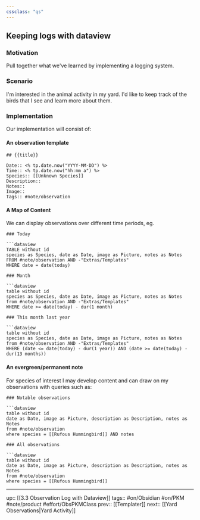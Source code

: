 ```yaml
---
cssclass: "qs"
---
```

## Keeping logs with dataview

### Motivation

Pull together what we've learned by implementing a logging system.

### Scenario

I'm interested in the animal activity in my yard. I'd like to keep track of the birds that I see and learn more about them.

### Implementation

Our implementation will consist of:

#### An observation template

```
## {{title}}

Date:: <% tp.date.now("YYYY-MM-DD") %>
Time:: <% tp.date.now("hh:mm a") %>
Species:: [[Unknown Species]]
Description:: 
Notes:: 
Image:: 
Tags:: #note/observation 
```

#### A Map of Content

We can display observations over different time periods, eg.

```
### Today

```dataview
TABLE without id
species as Species, date as Date, image as Picture, notes as Notes
FROM #note/observation AND -"Extras/Templates"
WHERE date = date(today)
```

```
### Month

```dataview
table without id
species as Species, date as Date, image as Picture, notes as Notes
from #note/observation AND -"Extras/Templates"
WHERE date >= date(today) - dur(1 month)
```

```
### This month last year

```dataview
table without id
species as Species, date as Date, image as Picture, notes as Notes
from #note/observation AND -"Extras/Templates"
WHERE (date <= date(today) - dur(1 year)) AND (date >= date(today) - dur(13 months))
```

#### An evergreen/permanent note

For species of interest I may develop content and can draw on my observations with queries such as:

```
### Notable observations

```dataview
table without id
date as Date, image as Picture, description as Description, notes as Notes
from #note/observation 
where species = [[Rufous Hummingbird]] AND notes
```

```
### All observations

```dataview
table without id
date as Date, image as Picture, description as Description, notes as Notes
from #note/observation 
where species = [[Rufous Hummingbird]]
```


---
up:: [[3.3 Observation Log with Dataview]]
tags:: #on/Obsidian #on/PKM  #note/product #effort/ObsPKMClass 
prev:: [[Templater]]
next:: [[Yard Observations|Yard Activity]]
